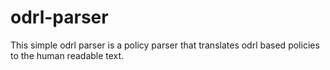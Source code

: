 # odrl-parser
This simple odrl parser is a policy parser that translates odrl based policies to the human readable text.
